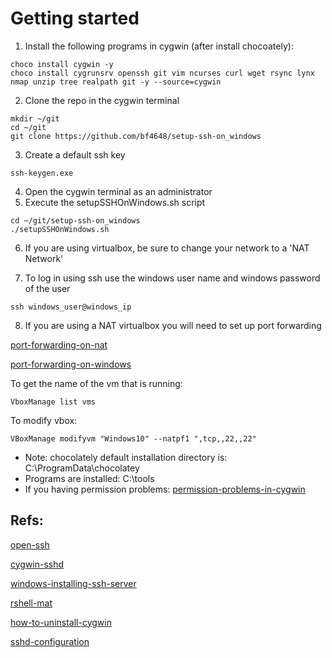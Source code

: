 # Getting started

1. Install the following programs in cygwin (after install chocoately):

```
choco install cygwin -y
choco install cygrunsrv openssh git vim ncurses curl wget rsync lynx nmap unzip tree realpath git -y --source=cygwin
```

2. Clone the repo in the cygwin terminal

```
mkdir ~/git
cd ~/git
git clone https://github.com/bf4648/setup-ssh-on_windows
```

3. Create a default ssh key

```
ssh-keygen.exe
```

4. Open the cygwin terminal as an administrator
5. Execute the setupSSHOnWindows.sh script

```
cd ~/git/setup-ssh-on_windows
./setupSSHOnWindows.sh
```

6. If you are using virtualbox, be sure to change your network to a 'NAT Network'

7. To log in using ssh use the windows user name and windows password of the user

```
ssh windows_user@windows_ip 
```

8. If you are using a NAT virtualbox you will need to set up port forwarding 

[port-forwarding-on-nat](https://stackoverflow.com/questions/15580525/virtualbox-port-forwarding-not-working-with-nat-adapter)

[port-forwarding-on-windows](https://www.howtogeek.com/122641/how-to-forward-ports-to-a-virtual-machine-and-use-it-as-a-server/)

To get the name of the vm that is running: 

```shell
VboxManage list vms

```

To modify vbox:

```shell
VBoxManage modifyvm "Windows10" --natpf1 ",tcp,,22,,22"
```

* Note: chocolately default installation directory is: C:\ProgramData\chocolatey
* Programs are installed: C:\tools
* If you having permission problems: [permission-problems-in-cygwin](http://georgik.rocks/how-to-fix-incorrect-cygwin-permission-inwindows-7/)


## Refs:  

[open-ssh](http://www.security-plus.co/OpenSSH.txt)

[cygwin-sshd](http://www.noah.org/ssh/cygwin-sshd.html)

[windows-installing-ssh-server](https://bscb.cornell.edu/about/resources/windows-installing-ssh-server)

[rshell-mat](https://github.com/vicrucann/rshell-mat)

[how-to-uninstall-cygwin](http://superuser.com/questions/110726/how-to-uninstall-reinstall-cygwin-to-use-sshd)

[sshd-configuration](techtorials.me/cygwin/sshd-configuration/)
